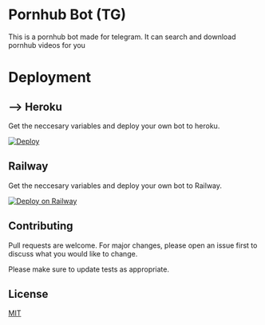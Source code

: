 # Pornhub Bot (TG)

This is a pornhub bot made for telegram. It can search and download pornhub videos for you

# Deployment
## --> Heroku

Get the neccesary variables and deploy your own bot to heroku.

[![Deploy](https://www.herokucdn.com/deploy/button.svg)](https://heroku.com/deploy?template=https://github.com/sohag02/Pornhub-Bot)

## Railway

Get the neccesary variables and deploy your own bot to Railway.


[![Deploy on Railway](https://railway.app/button.svg)](https://railway.app/new/template?template=https%3A%2F%2Fgithub.com%2Fsohag02%2FPornhub-Bot)

## Contributing
Pull requests are welcome. For major changes, please open an issue first to discuss what you would like to change.

Please make sure to update tests as appropriate.

## License
[MIT](https://choosealicense.com/licenses/mit/)